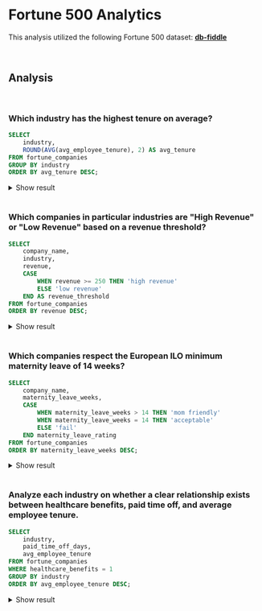 # Fortune 500 Analytics
This analysis utilized the following Fortune 500 dataset: **[db-fiddle](https://www.db-fiddle.com/f/saxdDCCyos6z6UdpjeEXSJ/0)**

<br>

## Analysis

<br>

### Which industry has the highest tenure on average?
```sql
SELECT 
    industry,
    ROUND(AVG(avg_employee_tenure), 2) AS avg_tenure
FROM fortune_companies
GROUP BY industry
ORDER BY avg_tenure DESC;
```
<details>
  <summary>Show result</summary>

| industry            | avg_tenure |
|---------------------|-----------:|
| Energy              | 6.87       |
| Manufacturing       | 6.68       |
| Finance             | 6.04       |
| Technology          | 5.97       |
| Healthcare          | 5.92       |
| Retail              | 5.49       |
| Telecommunications  | 5.2        |
</details>

<br>

### Which companies in particular industries are "High Revenue" or "Low Revenue" based on a revenue threshold?
```sql
SELECT 
    company_name,
    industry,
    revenue,
    CASE 
        WHEN revenue >= 250 THEN 'high revenue'
        ELSE 'low revenue' 
    END AS revenue_threshold
FROM fortune_companies
ORDER BY revenue DESC;
```
<details>
  <summary>Show result</summary>
  
| company_name                | industry            | revenue | revenue_threshold |
|-----------------------------|---------------------|--------:|------------------:|
| Walmart Inc.                | Retail              | 523.96  | high revenue      |
| Company F                   | Technology          | 420.1   | high revenue      |
| Company B                   | Healthcare          | 400.7   | high revenue      |
| Company R                   | Technology          | 400.7   | high revenue      |
| Company J                   | Manufacturing       | 390.6   | high revenue      |
| Amazon.com Inc.             | Technology          | 386.06  | high revenue      |
| Company CC                  | Manufacturing       | 380     | high revenue      |
| Company JJ                  | Manufacturing       | 370     | high revenue      |
| Apple Inc.                  | Technology          | 365.7   | high revenue      |
| Company Q                   | Manufacturing       | 360     | high revenue      |
| Company V                   | Manufacturing       | 350.6   | high revenue      |
| Company M                   | Technology          | 340.9   | high revenue      |
| Company Y                   | Technology          | 320.9   | high revenue      |
| Company FF                  | Technology          | 300.9   | high revenue      |
| Company C                   | Manufacturing       | 300.2   | high revenue      |
| Company T                   | Energy              | 290.5   | high revenue      |
| Company E                   | Finance             | 280.7   | high revenue      |
| Company H                   | Energy              | 280.5   | high revenue      |
| Company HH                  | Energy              | 280.2   | high revenue      |
| Exxon Mobil Corporation     | Energy              | 265.01  | high revenue      |
| Company O                   | Energy              | 260.2   | high revenue      |
| Company EE                  | Finance             | 250.4   | high revenue      |
| Company X                   | Finance             | 240.4   | low revenue       |
| Company AA                  | Energy              | 240.2   | low revenue       |
| Company A                   | Retail              | 235.4   | low revenue       |
| Company L                   | Finance             | 230.4   | low revenue       |
| Company S                   | Retail              | 210.8   | low revenue       |
| Company N                   | Retail              | 200.6   | low revenue       |
| Company G                   | Retail              | 190.8   | low revenue       |
| Company GG                  | Retail              | 190.6   | low revenue       |
| Company Z                   | Retail              | 180.6   | low revenue       |
| Company K                   | Healthcare          | 180.2   | low revenue       |
| Company DD                  | Healthcare          | 170.2   | low revenue       |
| Company W                   | Healthcare          | 160.2   | low revenue       |
| JPMorgan Chase & Co.        | Finance             | 160.1   | low revenue       |
| Company D                   | Healthcare          | 150.5   | low revenue       |
| Company KK                  | Healthcare          | 150.2   | low revenue       |
| Company U                   | Telecommunications  | 140.3   | low revenue       |
| Verizon Communications Inc. | Telecommunications  | 131.88  | low revenue       |
| Company P                   | Telecommunications  | 130.5   | low revenue       |
| Company BB                  | Telecommunications  | 120.5   | low revenue       |
| Company II                  | Telecommunications  | 110.5   | low revenue       |
| Company I                   | Telecommunications  | 110.3   | low revenue       |
</details>

<br>

### Which companies respect the European ILO minimum maternity leave of 14 weeks?
```sql
SELECT 
    company_name,
    maternity_leave_weeks,
    CASE
        WHEN maternity_leave_weeks > 14 THEN 'mom friendly'
        WHEN maternity_leave_weeks = 14 THEN 'acceptable'
        ELSE 'fail'
    END maternity_leave_rating
FROM fortune_companies
ORDER BY maternity_leave_weeks DESC;
```
<details>
  <summary>Show result</summary>

| company_name              | maternity_leave_weeks | maternity_leave_rating |
|---------------------------|:---------------------:|-----------------------:|
| Company FF                | 16                    | mom friendly           |
| Company M                 | 15                    | mom friendly           |
| Company Y                 | 15                    | mom friendly           |
| Amazon.com Inc.           | 14                    | acceptable             |
| Company F                 | 14                    | acceptable             |
| Company Q                 | 14                    | acceptable             |
| Company V                 | 14                    | acceptable             |
| Company B                 | 13                    | fail                   |
| Company J                 | 13                    | fail                   |
| Company R                 | 13                    | fail                   |
| Company CC                | 13                    | fail                   |
| Apple Inc.                | 12                    | fail                   |
| JPMorgan Chase & Co.      | 12                    | fail                   |
| Company D                 | 12                    | fail                   |
| Company P                 | 12                    | fail                   |
| Company U                 | 12                    | fail                   |
| Company II                | 12                    | fail                   |
| Company JJ                | 12                    | fail                   |
| Company I                 | 11                    | fail                   |
| Company BB                | 11                    | fail                   |
| Company A                 | 10                    | fail                   |
| Company C                 | 10                    | fail                   |
| Company W                 | 10                    | fail                   |
| Company G                 | 9                     | fail                   |
| Company K                 | 9                     | fail                   |
| Company S                 | 9                     | fail                   |
| Company AA                | 9                     | fail                   |
| Company DD                | 9                     | fail                   |
| Company HH                | 9                     | fail                   |
| Walmart Inc.              | 8                     | fail                   |
| Company E                 | 8                     | fail                   |
| Company H                 | 8                     | fail                   |
| Company N                 | 8                     | fail                   |
| Company T                 | 8                     | fail                   |
| Company Z                 | 8                     | fail                   |
| Company KK                | 8                     | fail                   |
| Company L                 | 7                     | fail                   |
| Company O                 | 7                     | fail                   |
| Company X                 | 7                     | fail                   |
| Company GG                | 7                     | fail                   |
| Exxon Mobil Corporation   | 6                     | fail                   |
| Verizon Communications Inc.| 6                   | fail                   |
| Company EE                | 6                     | fail                   |

  </details>

<br>

### Analyze each industry on whether a clear relationship exists between healthcare benefits, paid time off, and average employee tenure.
```sql
SELECT
    industry,
    paid_time_off_days,
    avg_employee_tenure
FROM fortune_companies
WHERE healthcare_benefits = 1
GROUP BY industry
ORDER BY avg_employee_tenure DESC;
```
<details>
  <summary>Show result</summary>
  
| industry            | paid_time_off_days | avg_employee_tenure |
|---------------------|-------------------:|--------------------:|
| Energy              | 15                 | 7.2                 |
| Finance             | 21                 | 6.9                 |
| Retail              | 15                 | 6.2                 |
| Manufacturing       | 18                 | 5.8                 |
| Healthcare          | 22                 | 5.7                 |
| Telecommunications  | 19                 | 4.9                 |
| Technology          | 20                 | 4.5                 |
</details>
  
